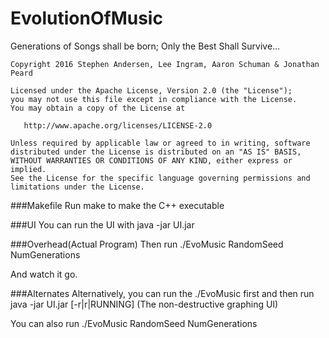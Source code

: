 # EvolutionOfMusic
Generations of Songs shall be born; Only the Best Shall Survive...
  
  
  
    Copyright 2016 Stephen Andersen, Lee Ingram, Aaron Schuman & Jonathan Peard

    Licensed under the Apache License, Version 2.0 (the "License");
    you may not use this file except in compliance with the License.
    You may obtain a copy of the License at

       http://www.apache.org/licenses/LICENSE-2.0

    Unless required by applicable law or agreed to in writing, software
    distributed under the License is distributed on an "AS IS" BASIS,
    WITHOUT WARRANTIES OR CONDITIONS OF ANY KIND, either express or implied.
    See the License for the specific language governing permissions and
    limitations under the License.

###Makefile
Run
    make
to make the C++ executable

###UI
You can run the UI with
    java -jar UI.jar
    
###Overhead(Actual Program)
Then run
    ./EvoMusic RandomSeed NumGenerations
    
And watch it go.

###Alternates
Alternatively, you can run the ./EvoMusic first and then run
    java -jar UI.jar [-r|r|RUNNING]
(The non-destructive graphing UI)

You can also run
      ./EvoMusic
      RandomSeed NumGenerations
